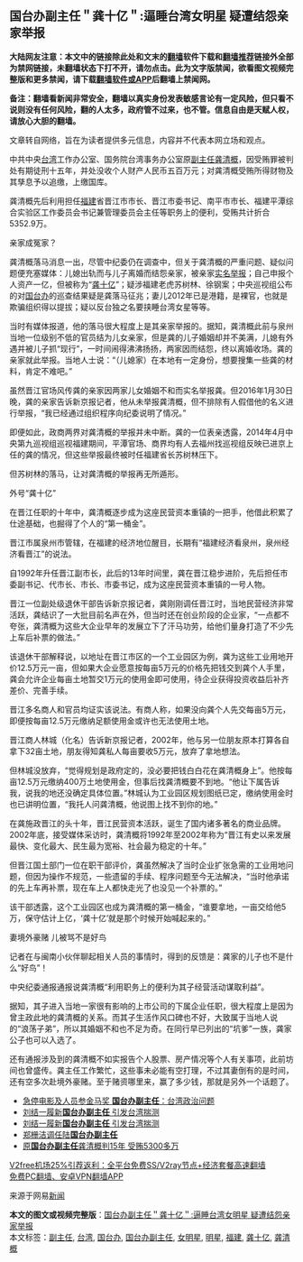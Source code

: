  <h2>国台办副主任＂龚十亿＂:逼睡台湾女明星 疑遭结怨亲家举报</h2> <p class="notice"><b>大陆网友注意：本文中的链接除此处和文末的<a href="https://github.com/bannedbook/fanqiang" >翻墙</a>软件下载和<a href="https://github.com/killgcd/justmysocks/blob/master/README.md">翻墙推荐</a>链接外全部为禁网链接，未翻墙状态下打不开，请勿点击。此为文字版禁闻，欲看图文视频完整版和更多禁闻，请下载<a href="https://github.com/bannedbook/fanqiang">翻墙软件或APP</a>后翻墙上禁闻网。</p><p>备注：翻墙看新闻非常安全，翻墙以真实身份发表敏感言论有一定风险，但只看不说则没有任何风险，翻的人太多，政府管不过来，也不管。信息自由是天赋人权，请放心大胆的翻墙。</b></p>  <div class="entry"> <p>文章转自网络，旨在为读者提供多元信息，内容并不代表本网立场和观点。</p> <p>中共中央<a href="https://www.bannedbook.org/bnews/tag/%e5%8f%b0%e6%b9%be/" class="st_tag internal_tag" rel="tag" title="标签 台湾 下的日志">台湾</a>工作办公室、国务院台湾事务办公室原<a href="https://www.bannedbook.org/bnews/tag/%E5%89%AF%E4%B8%BB%E4%BB%BB/" class="st_tag internal_tag" rel="tag" title="标签 副主任 下的日志">副主任</a><a href="https://www.bannedbook.org/bnews/tag/%e9%be%9a%e6%b8%85%e6%a6%82/" class="st_tag internal_tag" rel="tag" title="标签 龚清概 下的日志">龚清概</a>，因受贿罪被判处有期徒刑十五年，并处没收个人财产人民币五百万元；对龚清概受贿所得财物及其孳息予以追缴，上缴国库。</p> <p>龚清概先后利用担任<a href="https://www.bannedbook.org/bnews/tag/%e7%a6%8f%e5%bb%ba/" class="st_tag internal_tag" rel="tag" title="标签 福建 下的日志">福建</a>省晋江市市长、晋江市委书记、南平市市长、福建平潭综合实验区工作委员会书记兼管理委员会主任等职务上的便利，受贿共计折合5352.9万。</p> <p>亲家成冤家？</p> <p>龚清概落马消息一出，尽管中纪委仍在调查中，但关于龚清概的严重问题、疑似问题便充塞媒体：儿媳出轨而与儿子离婚而结怨亲家，被亲家<span class='wp_keywordlink'><a href="https://www.bannedbook.org/forum30/" title="我要举报贪官 网络举报贪污" target="_blank">实名举报</a></span>；自己申报个人资产一亿，但被称为“<a href="https://www.bannedbook.org/bnews/tag/%e9%be%9a%e5%8d%81%e4%ba%bf/" class="st_tag internal_tag" rel="tag" title="标签 龚十亿 下的日志">龚十亿</a>”；疑涉福建老虎苏树林、徐钢案；中央巡视组公布的对<a href="https://www.bannedbook.org/bnews/tag/%e5%9b%bd%e5%8f%b0%e5%8a%9e/" class="st_tag internal_tag" rel="tag" title="标签 国台办 下的日志">国台办</a>的巡查结果疑是龚落马征兆；妻儿2012年已是港籍，是裸官，也就是欺骗组织得以提拔；疑以反台独之名要挟睡台湾女星等等。</p> <p>当时有媒体报道，他的落马很大程度上是其亲家举报的。据知，龚清概此前与泉州当地一位级别不低的官员结为儿女亲家，但是龚的儿子婚姻却并不美满，儿媳有外遇并被儿子抓“现行”，一时间闹得沸沸扬扬，两家因而结怨，终以离婚收场。龚的亲家就此举报。当地人士说：“（儿媳家）在本地有一定身份，想要搜集一些龚的材料，肯定不难吧。”</p>  <p>虽然晋江官场风传龚的亲家因两家儿女婚姻不和而实名举报龚。但2016年1月30日晚，龚的亲家告诉新京报记者，他从未举报龚清概，但不排除有人假借他的名义进行举报，“我已经通过组织程序向纪委说明了情况。”</p> <p>即便如此，政商两界对龚清概的举报并未中断。龚的一位表亲透露，2014年4月中央第九巡视组巡视福建期间，平潭官场、商界均有人去福州找巡视组反映已进京上任的龚的情况，但这些举报最终被时任福建省长苏树林压下。</p> <p>但苏树林的落马，让对龚清概的举报再无所遁形。</p> <p>外号“龚十亿”</p> <p>在晋江任职的十年中，龚清概逐步成为这座民营资本重镇的一把手，他借此积累了仕途基础，也掘得了个人的“第一桶金”。</p> <p>晋江市属泉州市管辖，在福建的经济地位醒目，长期有“福建经济看泉州，泉州经济看晋江”的说法。</p>  <p>自1992年升任晋江副市长，此后的13年时间里，龚在晋江稳步进阶，先后担任市委副书记、代市长、市长、市委书记，成为这座民营资本重镇的一号人物。</p> <p>晋江一位副处级退休干部告诉新京报记者，龚刚刚调任晋江时，当地民营经济非常活跃，龚结识了一大批目前名声在外，但当时还在创业阶段的企业家，“一点都不夸张，龚清概为这些大企业早年的发展立下了汗马功劳，给他们量身打造了不少先上车后补票的做法。”</p> <p>该退休干部解释说，以地址在晋江市区的一个工业园区为例，龚为这些工业用地开价12.5万元一亩，但如果大企业愿意按每亩5万元的价格先把钱交到龚个人手里，龚会允许企业每亩土地暂交1万元的使用金即可使用，待企业获得投资收益后补齐差价、完善手续。</p> <p>晋江多名商人和官员均证实该说法。有商人称，如果没向龚个人先交每亩5万元，即便按每亩12.5万元缴纳足额使用金或许也无法使用土地。</p> <p>晋江商人林城（化名）告诉新京报记者，2002年，他与另一位朋友原本打算各自拿下32亩土地，朋友得知龚私人每亩要收5万元，放弃了拿地想法。</p> <p>但林城没放弃，“觉得规划是政府定的，没必要把钱白白花在龚清概身上”。他按每亩12.5万元缴纳400万土地使用金，但事后找龚清概要不到地。“他让下属告诉我，说我的地还没确定具体位置。”林城认为工业园区规划图纸已定，缴纳使用金时也已讲明位置，“我托人问龚清概，他说图上找不到你的地。”</p>  <p>在龚施政晋江的头十年，晋江民营资本活跃，诞生了国内诸多著名的商业品牌。2002年底，接受媒体采访时，龚清概将1992年至2002年称为“晋江有史以来发展最快、变化最大、民生最为宽裕、社会最为稳定的十年。”</p> <p>但晋江国土部门一位在职干部评价，龚虽然解决了当时企业扩张急需的工业用地问题，但因为操作不规范，一些遗留的手续、程序问题至今无法解决，“当时他承诺的先上车再补票，现在车上人都快走光了也没见一个补票的。”</p> <p>该干部透露，这个工业园区也成为龚清概的第一桶金，“谁要拿地，一亩交给他5万，保守估计上亿，‘龚十亿’就是那个时候开始喊起来的。”</p> <p>妻境外豪赌 儿被骂不是好鸟</p> <p>记者在与闽南小伙伴聊起相关人员的事情时，得到的反馈是：龚家的儿子也不是什么“好鸟”！</p> <p>中央纪委通报通报说龚清概“利用职务上的便利为其子经营活动谋取利益”。</p>  <p>据知，其子进入当地一家很有影响的上市公司的下属企业任职，很大程度上是因为曾主政此地的龚清概的关系。而其子生活作风口碑也不好，大致属于当地人说的“浪荡子弟”，所以其婚姻不和也不足为奇。在同行早已列出的“坑爹”一族，龚家公子也可以入选了。</p> <p>还有通报涉及到的龚清概不如实报告个人股票、房产情况等个人有关事项，此前坊间也曾盛传。龚主任工作繁忙，这些事未必能有空打理，不过其妻倒有的是时间，还有空多次赴境外豪赌。至于赌资哪里来，赢了多少钱，那就是另外一个话题了。</p> <ul class='op-related-articles' title='相关阅读'> <li><a href='https://www.bannedbook.org/bnews/baitai/20190807/1171002.html' target='_blank'>急停电影及人员参金马奖 <b>国台办副主任</b>：台湾政治问题</a></li> <li><a href='https://www.bannedbook.org/bnews/taiwannews/20171014/841486.html' target='_blank'>刘结一履新<b>国台办副主任</b> 引发台湾揣测</a></li> <li><a href='https://www.bannedbook.org/bnews/headline/20171013/841361.html' target='_blank'>刘结一履新<b>国台办副主任</b>  引发台湾揣测</a></li> <li><a href='https://www.bannedbook.org/bnews/cnnews/20170504/754492.html' target='_blank'>郑栅洁调任陆<b>国台办副主任</b></a></li> <li><a href='https://www.bannedbook.org/bnews/headline/20170421/748698.html' target='_blank'>原<b>国台办副主任</b>龚清概判15年  受贿5300多万</a></li> </ul> <p class="texttj"> <a href="https://www.bannedbook.org/forum23/topic22702.html" target="_blank">V2free机场25%引荐返利：全平台免费SS/V2ray节点+经济套餐高速翻墙</a><br/> <a href="https://github.com/bannedbook/fanqiang/wiki/%E7%A6%81%E9%97%BB%E7%BD%91%E5%AE%89%E5%8D%93%E7%BF%BB%E5%A2%99%E6%96%B0%E9%97%BBAPP" target="_blank">免费PC翻墙、安卓VPN翻墙APP</a></p><p>来源于网易<span class='wp_keywordlink_affiliate'><a href="https://www.bannedbook.org/" title="新闻">新闻</a></span></p><a name='sharetosocial'></a>       <div><b>本文的图文或视频完整版</b>：<a href='https://www.bannedbook.org/bnews/baitai/20201207/1443466.html'>国台办副主任＂龚十亿＂:逼睡台湾女明星 疑遭结怨亲家举报</a></div>  </div><!--END ENTRY--> <div class="postfooter"> <div>本文标签：<a href="https://www.bannedbook.org/bnews/tag/%E5%89%AF%E4%B8%BB%E4%BB%BB/" rel="tag">副主任</a>, <a href="https://www.bannedbook.org/bnews/tag/%e5%8f%b0%e6%b9%be/" rel="tag">台湾</a>, <a href="https://www.bannedbook.org/bnews/tag/%e5%9b%bd%e5%8f%b0%e5%8a%9e/" rel="tag">国台办</a>, <a href="https://www.bannedbook.org/bnews/tag/%E5%9B%BD%E5%8F%B0%E5%8A%9E%E5%89%AF%E4%B8%BB%E4%BB%BB/" rel="tag">国台办副主任</a>, <a href="https://www.bannedbook.org/bnews/tag/%E5%A5%B3%E6%98%8E%E6%98%9F/" rel="tag">女明星</a>, <a href="https://www.bannedbook.org/bnews/tag/%e6%98%8e%e6%98%9f/" rel="tag">明星</a>, <a href="https://www.bannedbook.org/bnews/tag/%e7%a6%8f%e5%bb%ba/" rel="tag">福建</a>, <a href="https://www.bannedbook.org/bnews/tag/%e9%be%9a%e5%8d%81%e4%ba%bf/" rel="tag">龚十亿</a>, <a href="https://www.bannedbook.org/bnews/tag/%e9%be%9a%e6%b8%85%e6%a6%82/" rel="tag">龚清概</a></div>  </div><!--END POSTFOOTER--> 